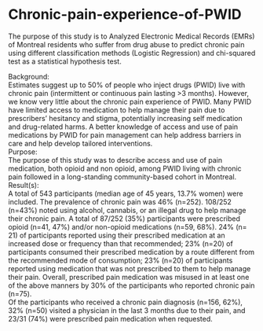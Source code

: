 # Chronic-pain-experience-of-PWID  
The purpose of this study is to Analyzed Electronic Medical Records (EMRs) of Montreal residents who suffer from drug abuse to predict chronic pain using different classification methods (Logistic Regression) and chi-squared test as a statistical hypothesis test.  


Background:  
Estimates suggest up to 50% of people who inject drugs (PWID) live with chronic pain (intermittent or continuous pain lasting >3 months). However, we know very little about the chronic pain experience of PWID. Many PWID have limited access to medication to help manage their pain due to prescribers’ hesitancy and stigma, potentially increasing self medication and drug-related harms. A better knowledge of access and use of pain medications by PWID for pain management can help address barriers in care and help develop tailored interventions.  
Purpose:  
The purpose of this study was to describe access and use of pain medication, both opioid and non opioid, among PWID living with chronic pain followed in a long-standing community-based cohort in Montreal.  
Result(s):  
A total of 543 participants (median age of 45 years, 13.7% women) were included. The prevalence of chronic pain was 46% (n=252). 108/252 (n=43%) noted using alcohol, cannabis, or an illegal drug to help manage their chronic pain. A total of 87/252 (35%) participants were prescribed opioid (n=41, 47%) and/or non-opioid medications (n=59, 68%). 24% (n= 21) of participants reported using their prescribed medication at an increased dose or frequency than that recommended; 23% (n=20) of participants consumed their prescribed medication by a route different from the recommended mode of consumption; 23% (n=20) of participants reported using medication that was not prescribed to them to help manage their pain. Overall, prescribed pain medication was misused in at least one of the above manners by 30% of the participants who reported chronic pain (n=75).  
Of the participants who received a chronic pain diagnosis (n=156, 62%), 32% (n=50) visited a physician in the last 3 months due to their pain, and 23/31 (74%) were prescribed pain medication when requested.  
